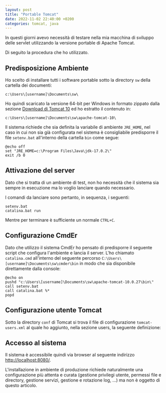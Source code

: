 ```yaml
---
layout: post
title: "Portable Tomcat"
date: 2022-11-02 22:40:00 +0200
categories: tomcat, java
---
```

In questi giorni avevo necessità di testare nella mia macchina di sviluppo
delle servlet utilizzando la versione portable di Apache Tomcat.

Di seguito la procedura che ho utilizzato.

## Predisposizione Ambiente

Ho scelto di installare tutti i software portable sotto la directory `sw` della cartella dei documenti:

    c:\Users\[username]\Documents\sw\

Ho quindi scaricato la versione 64-bit per Windows in formato zippato dalla sezione [Download di Tomcat 10](https://tomcat.apache.org/download-10.cgi)
ed ho estratto il contenuto in:

    c:\Users\[username]\Documents\sw\apache-tomcat-10\

Il sistema richiede che sia definita la variabile di ambiente `JRE_HOME`, nel caso
in cui non sia già configurata nel sistema è consigliabile predisporre il file
`setenv.bat` all'interno della cartella `bin` come segue:

    @echo off
    set "JRE_HOME=c:\Program Files\Java\jdk-17.0.2\"
    exit /b 0

## Attivazione del server

Dato che si tratta di un ambiente di test, non ho necessità che il sistema sia
sempre in esecuzione ma lo voglio lanciare quando necessario.

I comandi da lanciare sono pertanto, in sequenza, i seguenti:

    setenv.bat
    catalina.bat run

Mentre per terminare è sufficiente un normale `CTRL+C`.

## Configurazione CmdEr

Dato che utilizzo il sistema CmdEr ho pensato di predisporre il seguente script che configura l'ambiente e lancia il server.
L'ho chiamato `catalina.cmd` all'interno del seguente percorso
`C:\Users\[username]\Documents\sw\cmder\bin` in modo che sia disponibile direttamente dalla console:

    @echo on
    pushd "c:\Users\[username]\Documents\sw\apache-tomcat-10.0.27\bin\"
    call setenv.bat
    call catalina.bat %*
    popd

## Configurazione utente Tomcat

Sotto la directory `conf` di Tomcat si trova il file di configurazione `tomcat-users.xml` al quale ho aggiunto, nella sezione
users, la seguente definizione:

<user username="fthiella" password="secret" roles="standars,manager-script,manager-gui" />

## Accesso al sistema

Il sistema è accessibile quindi via browser al seguente indirizzo [http://localhost:8080/](http://localhost:8080/).

L'installazione in ambiente di produzione richiede naturalmente una configurazione più attenta e curata (gestione privilegi utente,
permessi file e directory, gestione servizi, gestione e rotazione log, ...) ma non è oggetto di questo articolo.
